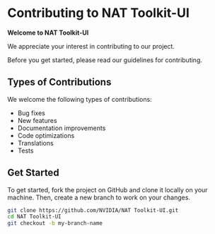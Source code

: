 # Contributing to NAT Toolkit-UI

**Welcome to NAT Toolkit-UI**

We appreciate your interest in contributing to our project.

Before you get started, please read our guidelines for contributing.

## Types of Contributions

We welcome the following types of contributions:

- Bug fixes
- New features
- Documentation improvements
- Code optimizations
- Translations
- Tests

## Get Started

To get started, fork the project on GitHub and clone it locally on your machine. Then, create a new branch to work on your changes.

```bash
git clone https://github.com/NVIDIA/NAT Toolkit-UI.git
cd NAT Toolkit-UI
git checkout -b my-branch-name
```